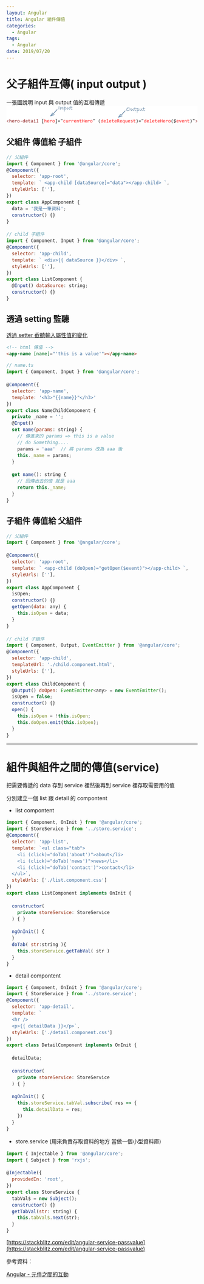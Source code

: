 ```yaml
---
layout: Angular
title: Angular 組件傳值
categories:
  - Angular
tags:
  - Angular
date: 2019/07/20
---
```


# 父子組件互傳( input output )

一張圖說明 input 與 output 值的互相傳遞
<img src="assets/images/angular/emit/input-output.png" />

## 父組件 傳值給 子組件

```js
// 父組件
import { Component } from '@angular/core';
@Component({
  selector: 'app-root',
  template: ` <app-child [dataSource]="data"></app-child> `,
  styleUrls: [''],
})
export class AppComponent {
  data = '我是一筆資料';
  constructor() {}
}

// child 子組件
import { Component, Input } from '@angular/core';
@Component({
  selector: 'app-child',
  template: ` <div>{{ dataSource }}</div> `,
  styleUrls: [''],
})
export class ListComponent {
  @Input() dataSource: string;
  constructor() {}
}
```

## 透過 setting 監聽

[透過 setter 截聽輸入屬性值的變化](https://angular.tw/guide/component-interaction#intercept-input-property-changes-with-a-setter)

```html
<!-- html 傳值 -->
<app-name [name]="'this is a value'"></app-name>
```

```js
// name.ts
import { Component, Input } from '@angular/core';

@Component({
  selector: 'app-name',
  template: '<h3>"{{name}}"</h3>'
})
export class NameChildComponent {
  private _name = '';
  @Input()
  set name(params: string) {
    // 傳進來的 params => this is a value
    // do Something....
    params = 'aaa'  // 將 params 改為 aaa 後
    this._name = params;
  }

  get name(): string {
    // 回傳出去的值 就是 aaa
    return this._name;
  }
}
```

## 子組件 傳值給 父組件

```js
// 父組件
import { Component } from '@angular/core';

@Component({
  selector: 'app-root',
  template: ` <app-child (doOpen)="getOpen($event)"></app-child> `,
  styleUrls: [''],
})
export class AppComponent {
  isOpen;
  constructor() {}
  getOpen(data: any) {
    this.isOpen = data;
  }
}

// child 子組件
import { Component, Output, EventEmitter } from '@angular/core';
@Component({
  selector: 'app-child',
  templateUrl: './child.component.html',
  styleUrls: [''],
})
export class ChildComponent {
  @Output() doOpen: EventEmitter<any> = new EventEmitter();
  isOpen = false;
  constructor() {}
  open() {
    this.isOpen = !this.isOpen;
    this.doOpen.emit(this.isOpen);
  }
}
```

---

# 組件與組件之間的傳值(service)

把需要傳遞的 data 存到 service 裡然後再到 service 裡存取需要用的值

分別建立一個 list 跟 detail 的 compontent

- list compontent

```js
import { Component, OnInit } from '@angular/core';
import { StoreService } from '../store.service';
@Component({
  selector: 'app-list',
  template: `<ul class="tab">
    <li (click)="doTab('about')">about</li>
    <li (click)="doTab('news')">news</li>
    <li (click)="doTab('contact')">contact</li>
  </ul>`,
  styleUrls: ['./list.component.css']
})
export class ListComponent implements OnInit {

  constructor(
    private storeService: StoreService
  ) { }

  ngOnInit() {
  }
  doTab( str:string ){
    this.storeService.getTabVal( str )
  }
}
```

- detail compontent

```js
import { Component, OnInit } from '@angular/core';
import { StoreService } from '../store.service';
@Component({
  selector: 'app-detail',
  template: `
  <hr />
  <p>{{ detailData }}</p>`,
  styleUrls: ['./detail.component.css']
})
export class DetailComponent implements OnInit {

  detailData;

  constructor(
    private storeService: StoreService
  ) { }

  ngOnInit() {
    this.storeService.tabVal.subscribe( res => {
      this.detailData = res;
    })
  }
}
```

- store.service (用來負責存取資料的地方 當做一個小型資料庫)

```js
import { Injectable } from '@angular/core';
import { Subject } from 'rxjs';

@Injectable({
  providedIn: 'root',
})
export class StoreService {
  tabVal$ = new Subject();
  constructor() {}
  getTabVal(str: string) {
    this.tabVal$.next(str);
  }
}
```

[https://stackblitz.com/edit/angular-service-passvalue](https://stackblitz.com/edit/angular-service-passvalue)

參考資料：

[Angular - 元件之間的互動](https://angular.tw/guide/component-interaction)
